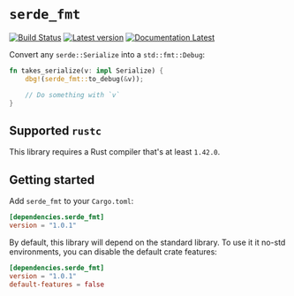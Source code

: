 # `serde_fmt`

[![Build Status](https://travis-ci.com/KodrAus/serde_fmt.svg?branch=master)](https://travis-ci.com/KodrAus/serde_fmt)
[![Latest version](https://img.shields.io/crates/v/serde_fmt.svg)](https://crates.io/crates/serde_fmt)
[![Documentation Latest](https://docs.rs/serde_fmt/badge.svg)](https://docs.rs/serde_fmt)

Convert any `serde::Serialize` into a `std::fmt::Debug`:

```rust
fn takes_serialize(v: impl Serialize) {
    dbg!(serde_fmt::to_debug(&v));

    // Do something with `v`
}
```

## Supported `rustc`

This library requires a Rust compiler that's at least `1.42.0`.

## Getting started

Add `serde_fmt` to your `Cargo.toml`:

```toml
[dependencies.serde_fmt]
version = "1.0.1"
```

By default, this library will depend on the standard library. To use it it no-std environments, you can disable the default crate features:

```toml
[dependencies.serde_fmt]
version = "1.0.1"
default-features = false
```
